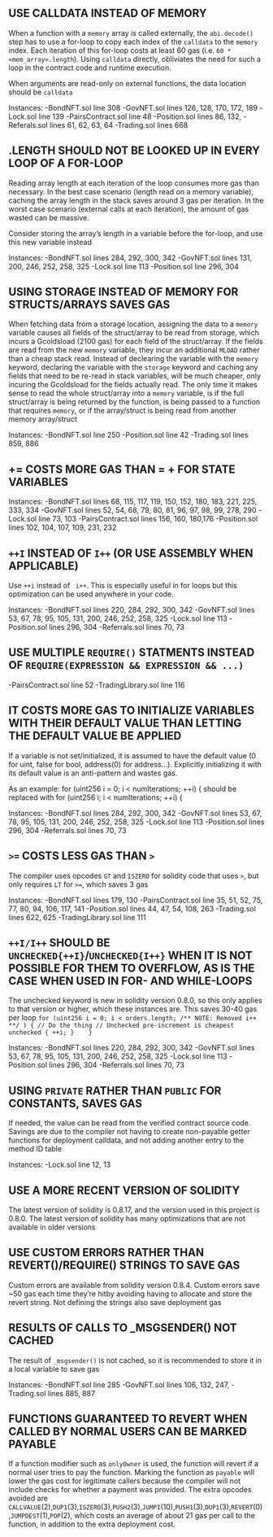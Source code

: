 ## USE CALLDATA INSTEAD OF MEMORY

When a function with a `memory` array is called externally, the `abi.decode()` step has to use a for-loop to copy each index of the `calldata` to the `memory` index. Each iteration of this for-loop costs at least 60 gas (i.e. `60 * <mem_array>.length`). Using `calldata` directly, obliviates the need for such a loop in the contract code and runtime execution.

When arguments are read-only on external functions, the data location should be `calldata`

Instances:
-BondNFT.sol line 308
-GovNFT.sol lines 126, 128, 170, 172, 189
-Lock.sol line 139
-PairsContract.sol line 48
-Position.sol lines 86, 132, 
-Referals.sol lines 61, 62, 63, 64
-Trading.sol lines 668

## <ARRAY>.LENGTH SHOULD NOT BE LOOKED UP IN EVERY LOOP OF A FOR-LOOP

Reading array length at each iteration of the loop consumes more gas than necessary.
In the best case scenario (length read on a memory variable), caching the array length in the stack saves around 3 gas per iteration. In the worst case scenario (external calls at each iteration), the amount of gas wasted can be massive.

Consider storing the array’s length in a variable before the for-loop, and use this new variable instead

Instances:
-BondNFT.sol lines 284, 292, 300, 342
-GovNFT.sol lines 131, 200, 246, 252, 258, 325
-Lock.sol line 113
-Position.sol line 296, 304

## USING STORAGE INSTEAD OF MEMORY FOR STRUCTS/ARRAYS SAVES GAS

When fetching data from a storage location, assigning the data to a `memory` variable causes all fields of the struct/array to be read from storage, which incurs a Gcoldsload (2100 gas) for each field of the struct/array. If the fields are read from the new `memory` variable, they incur an additional `MLOAD` rather than a cheap stack read. Instead of declearing the variable with the `memory` keyword, declaring the variable with the `storage` keyword and caching any fields that need to be re-read in stack variables, will be much cheaper, only incuring the Gcoldsload for the fields actually read. The only time it makes sense to read the whole struct/array into a `memory` variable, is if the full struct/array is being returned by the function, is being passed to a function that requires `memory`, or if the array/struct is being read from another memory array/struct

Instances:
-BondNFT.sol line 250
-Position.sol line 42
-Trading.sol lines 859, 886

## <X> += <Y> COSTS MORE GAS THAN <X> = <X> + <Y> FOR STATE VARIABLES

Instances:
-BondNFT.sol lines 68, 115, 117, 119, 150, 152, 180, 183, 221, 225, 333, 334
-GovNFT.sol lines 52, 54, 68, 79, 80, 81, 96, 97, 98, 99, 278, 290
-Lock.sol line 73, 103
-PairsContract.sol lines 156, 160, 180,176
-Position.sol lines 102, 104, 107, 109, 231, 232

## `++I` INSTEAD OF `I++` (OR USE ASSEMBLY WHEN APPLICABLE)

Use `++i` instead of ` i++`. This is especially useful in for loops but this optimization can be used anywhere in your code. 

Instances:
-BondNFT.sol lines 220, 284, 292, 300, 342
-GovNFT.sol lines 53, 67, 78, 95, 105, 131, 200, 246, 252, 258, 325
-Lock.sol line 113
-Position.sol lines 296, 304
-Referrals.sol lines 70, 73

## USE MULTIPLE `REQUIRE()` STATMENTS INSTEAD OF `REQUIRE(EXPRESSION && EXPRESSION && ...)`

-PairsContract.sol line 52
-TradingLibrary.sol line 116

## IT COSTS MORE GAS TO INITIALIZE VARIABLES WITH THEIR DEFAULT VALUE THAN LETTING THE DEFAULT VALUE BE APPLIED

If a variable is not set/initialized, it is assumed to have the default value (0 for uint, false for bool, address(0) for address…). Explicitly initializing it with its default value is an anti-pattern and wastes gas.

As an example: for (uint256 i = 0; i < numIterations; ++i) { should be replaced with for (uint256 i; i < numIterations; ++i) {

Instances:
-BondNFT.sol lines 284, 292, 300, 342
-GovNFT.sol lines 53, 67, 78, 95, 105, 131, 200, 246, 252, 258, 325
-Lock.sol line 113
-Position.sol lines 296, 304
-Referrals.sol lines 70, 73

## `>=` COSTS LESS GAS THAN `>`

The compiler uses opcodes `GT` and `ISZERO` for solidity code that uses `>`, but only requires `LT` for `>=`, which saves 3 gas

Instances:
-BondNFT.sol lines 179, 130
-PairsContract.sol line 35, 51, 52, 75, 77, 80, 94, 106, 117, 141
-Position.sol lines 44, 47, 54, 108, 263
-Trading.sol lines 622, 625
-TradingLibrary.sol line 111

## `++I/I++` SHOULD BE `UNCHECKED{++I}`/`UNCHECKED{I++}` WHEN IT IS NOT POSSIBLE FOR THEM TO OVERFLOW, AS IS THE CASE WHEN USED IN FOR- AND WHILE-LOOPS

The unchecked keyword is new in solidity version 0.8.0, so this only applies to that version or higher, which these instances are. This saves 30-40 gas per loop
`
   for (uint256 i = 0; i < orders.length; /** NOTE: Removed i++ **/ ) {
           // Do the thing
           // Unchecked pre-increment is cheapest
           unchecked { ++i; }   
}  `

Instances:
-BondNFT.sol lines 220, 284, 292, 300, 342
-GovNFT.sol lines 53, 67, 78, 95, 105, 131, 200, 246, 252, 258, 325
-Lock.sol line 113
-Position.sol lines 296, 304
-Referrals.sol lines 70, 73

## USING `PRIVATE` RATHER THAN `PUBLIC` FOR CONSTANTS, SAVES GAS

If needed, the value can be read from the verified contract source code. Savings are due to the compiler not having to create non-payable getter functions for deployment calldata, and not adding another entry to the method ID table

Instances:
-Lock.sol line 12, 13

## USE A MORE RECENT VERSION OF SOLIDITY

The latest version of solidity is 0.8.17, and the version used in this project is 0.8.0. The latest version of solidity has many optimizations that are not available in older versions

## USE CUSTOM ERRORS RATHER THAN REVERT()/REQUIRE() STRINGS TO SAVE GAS
Custom errors are available from solidity version 0.8.4. Custom errors save ~50 gas each time they’re hitby avoiding having to allocate and store the revert string. Not defining the strings also save deployment gas

## RESULTS OF CALLS TO _MSGSENDER() NOT CACHED
The result of `_msgsender()` is not cached, so it is recommended to store it in a local variable to save gas

Instances:
-BondNFT.sol line 285
-GovNFT.sol lines 106, 132, 247, 
-Trading.sol lines 885, 887


## FUNCTIONS GUARANTEED TO REVERT WHEN CALLED BY NORMAL USERS CAN BE MARKED PAYABLE

If a function modifier such as `onlyOwner` is used, the function will revert if a normal user tries to pay the function. Marking the function as `payable` will lower the gas cost for legitimate callers because the compiler will not include checks for whether a payment was provided. The extra opcodes avoided are `CALLVALUE`(2),`DUP1`(3),`ISZERO`(3),`PUSH2`(3),`JUMPI`(10),`PUSH1`(3),`DUP1`(3),`REVERT`(0),`JUMPDEST`(1),`POP`(2), which costs an average of about 21 gas per call to the function, in addition to the extra deployment cost.

